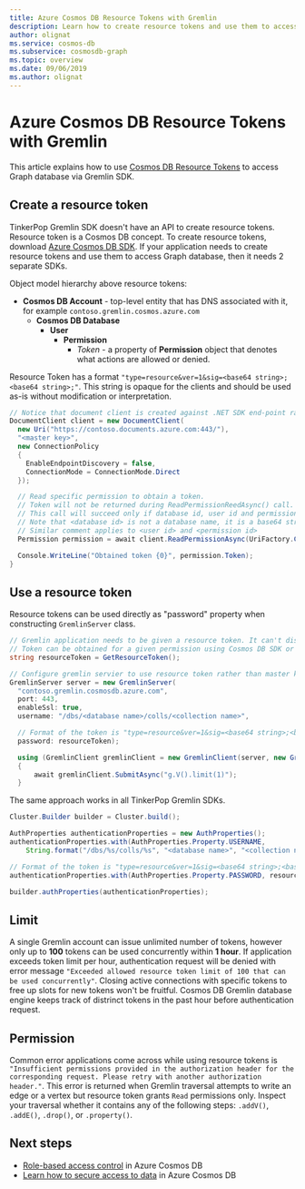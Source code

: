 ```yaml
---
title: Azure Cosmos DB Resource Tokens with Gremlin
description: Learn how to create resource tokens and use them to access graph database 
author: olignat
ms.service: cosmos-db
ms.subservice: cosmosdb-graph
ms.topic: overview
ms.date: 09/06/2019
ms.author: olignat
---
```


# Azure Cosmos DB Resource Tokens with Gremlin
This article explains how to use [Cosmos DB Resource Tokens](secure-access-to-data.md) to access Graph database via Gremlin SDK.

## Create a resource token

TinkerPop Gremlin SDK doesn't have an API to create resource tokens. Resource token is a Cosmos DB concept. To create resource tokens, download [Azure Cosmos DB SDK](sql-api-sdk-dotnet.md). If your application needs to create resource tokens and use them to access Graph database, then it needs 2 separate SDKs.

Object model hierarchy above resource tokens:
- **Cosmos DB Account** - top-level entity that has DNS associated with it, for example `contoso.gremlin.cosmos.azure.com`
  - **Cosmos DB Database**
    - **User**
      - **Permission**
        - *Token* - a property of **Permission** object that denotes what actions are allowed or denied.

Resource Token has a format `"type=resource&ver=1&sig=<base64 string>;<base64 string>;"`. This string is opaque for the clients and should be used as-is without modification or interpretation.

```csharp
// Notice that document client is created against .NET SDK end-point rather than Gremlin.
DocumentClient client = new DocumentClient(
  new Uri("https://contoso.documents.azure.com:443/"), 
  "<master key>", 
  new ConnectionPolicy 
  {
    EnableEndpointDiscovery = false, 
    ConnectionMode = ConnectionMode.Direct 
  });

  // Read specific permission to obtain a token.
  // Token will not be returned during ReadPermissionReedAsync() call.
  // This call will succeed only if database id, user id and permission id already exist. 
  // Note that <database id> is not a database name, it is a base64 string that represents database identifier, for example "KalVAA==".
  // Similar comment applies to <user id> and <permission id>
  Permission permission = await client.ReadPermissionAsync(UriFactory.CreatePermissionUri("<database id>", "<user id>", "<permission id>"));

  Console.WriteLine("Obtained token {0}", permission.Token);
}
```

## Use a resource token
Resource tokens can be used directly as "password" property when constructing `GremlinServer` class.

```csharp
// Gremlin application needs to be given a resource token. It can't discover the token on its own.
// Token can be obtained for a given permission using Cosmos DB SDK or passed into the application as command line argument or configuration value.
string resourceToken = GetResourceToken();

// Configure gremlin servier to use resource token rather than master key
GremlinServer server = new GremlinServer(
  "contoso.gremlin.cosmosdb.azure.com",
  port: 443,
  enableSsl: true,
  username: "/dbs/<database name>/colls/<collection name>",

  // Format of the token is "type=resource&ver=1&sig=<base64 string>;<base64 string>;"
  password: resourceToken);

  using (GremlinClient gremlinClient = new GremlinClient(server, new GraphSON2Reader(), new GraphSON2Writer(), GremlinClient.GraphSON2MimeType))
  {
      await gremlinClient.SubmitAsync("g.V().limit(1)");
  }
```

The same approach works in all TinkerPop Gremlin SDKs.

```java
Cluster.Builder builder = Cluster.build();

AuthProperties authenticationProperties = new AuthProperties();
authenticationProperties.with(AuthProperties.Property.USERNAME,
    String.format("/dbs/%s/colls/%s", "<database name>", "<collection name>"));

// Format of the token is "type=resource&ver=1&sig=<base64 string>;<base64 string>;"
authenticationProperties.with(AuthProperties.Property.PASSWORD, resourceToken);

builder.authProperties(authenticationProperties);
```

## Limit

A single Gremlin account can issue unlimited number of tokens, however only up to **100** tokens can be used concurrently within **1 hour**. If application exceeds token limit per hour, authentication request will be denied with error message `"Exceeded allowed resource token limit of 100 that can be used concurrently"`. Closing active connections with specific tokens to free up slots for new tokens won't be fruitful. Cosmos DB Gremlin database engine keeps track of distrinct tokens in the past hour before authentication request.

## Permission

Common error applications come across while using resource tokens is `"Insufficient permissions provided in the authorization header for the corresponding request. Please retry with another authorization header."`. This error is returned when Gremlin traversal attempts to write an edge or a vertex but resource token grants `Read` permissions only. Inspect your traversal whether it contains any of the following steps: `.addV()`, `.addE()`, `.drop()`, or `.property()`.

## Next steps
* [Role-based access control](role-based-access-control.md) in Azure Cosmos DB
* [Learn how to secure access to data](secure-access-to-data.md) in Azure Cosmos DB
